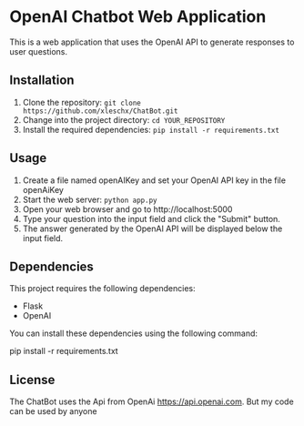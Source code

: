# OpenAI Chatbot Web Application

This is a web application that uses the OpenAI API to generate responses to user questions.

## Installation

1. Clone the repository: `git clone https://github.com/xleschx/ChatBot.git`
2. Change into the project directory: `cd YOUR_REPOSITORY`
3. Install the required dependencies: `pip install -r requirements.txt`

## Usage

1. Create a file named openAIKey and set your OpenAI API key in the file openAiKey
2. Start the web server: `python app.py`
3. Open your web browser and go to http://localhost:5000
4. Type your question into the input field and click the "Submit" button.
5. The answer generated by the OpenAI API will be displayed below the input field.

## Dependencies

This project requires the following dependencies:

- Flask
- OpenAI

You can install these dependencies using the following command:

pip install -r requirements.txt

## License

The ChatBot uses the Api from OpenAi https://api.openai.com. But my code can be used by anyone 